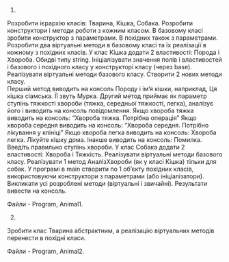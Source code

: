 1.	
Розробити ієрархію класів: Тварина, Кішка, Собака. Розробити конструктори і методи роботи з кожним класом. В базовому класі зробити конструктор з параметрами. В похідних також з параметрами.
Розробити  два  віртуальні методи в базовому класі та їх реалізації в кожному з похідних класів.
У клас Кішка додати 2 властивості: Порода  і  Хвороба. Обидві типу string. Ініціалізувати значення  полів і властивостей і базового і похідного класу у конструкторі класу (через base).
Реалізувати віртуальні методи базового класу.
Cтворити  2 нових методи класу.  
Перший метод  виводить на консоль  Породу і ім’я кішки, наприклад,
Ця кішка сіамська. Її звуть Мурка.
Другий метод  приймає як параметр ступінь тяжкості хвороби (тяжка, середньої тяжкості, легка), аналізує його і виводить на консоль повідомлення.
Якщо хвороба  тяжка виводить на консоль:
“Хвороба тяжка. Потрібна операція”
Якщо хвороба середня виводить на консоль:
“Хвороба середня. Потрібно лікування у клініці”
Якщо хвороба  легка  виводить на консоль:
Хвороба легка. Лікуйте кішку дома.
Інакше  виводить на консоль:
Помилка. Введіть правильно ступінь хвороби.
У клас Собака додати 2 властивості: Хвороба  і  Тяжкість.
Реалізувати віртуальні методи базового класу.
Реалізувати 1 метод АналізХвороби (як у класі Кішка) тільки для собак.
У програмі в main створити по 1 об’єкту похідних класів, використовуючи конструктори з параметрами (або ініціалізатори). Викликати усі розроблені методи (віртуальні і звичайні). Результати вивести на консоль.

Файли - Program, Animal1.

2.	
Зробити клас Тварина абстрактним, а реалізацію віртуальних методів перенести в похідні класи.

Файли - Program, Animal2.
